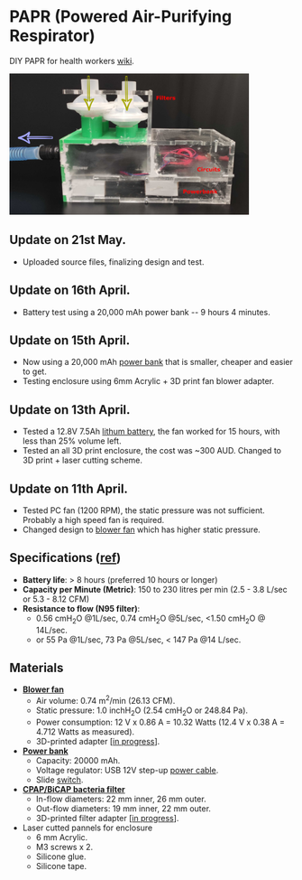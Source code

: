# PAPR (Powered Air-Purifying Respirator)
DIY PAPR for health workers [wiki](https://en.wikipedia.org/wiki/Powered_air-purifying_respirator). 

<img src="https://raw.githubusercontent.com/HighTemplar-wjiang/PAPR/master/prototype.jpg" alt="prototype" height="250">

## Update on 21st May.
- Uploaded source files, finalizing design and test.

## Update on 16th April.
- Battery test using a 20,000 mAh power bank -- 9 hours 4 minutes. 

## Update on 15th April. 
- Now using a 20,000 mAh [power bank](https://www.jaycar.com.au/20-000mah-power-bank-with-dual-type-a-quick-charge-and-type-c-power-delivery-usb-ports/p/MB3797) that is smaller, cheaper and easier to get. 
- Testing enclosure using 6mm Acrylic + 3D print fan blower adapter. 

## Update on 13th April.
- Tested a 12.8V 7.5Ah [lithum battery](https://www.jaycar.com.au/12-8v-7-5ah-lithium-deep-cycle-battery/p/SB2201), the fan worked for 15 hours, with less than 25% volume left.
- Tested an all 3D print enclosure, the cost was ~300 AUD. Changed to 3D print + laser cutting scheme. 

## Update on 11th April.
- Tested PC fan (1200 RPM), the static pressure was not sufficient. Probably a high speed fan is required.
- Changed design to [blower fan](https://www.jaycar.com.au/97mm-x-94mm-12v-dc-blower-fan-ball-bearing-2-wire/p/YX2532) which has higher static pressure. 

## Specifications ([ref](https://www.3m.com.au/3M/en_AU/company-au/all-3m-products/~/3M-Jupiter-PAPR-Helmet-JTM-406C/?N=5002385+8711017+3293696209&rt=rud))
- **Battery life**: > 8 hours (preferred 10 hours or longer)
- **Capacity per Minute (Metric)**: 150 to 230 litres per min (2.5 - 3.8 L/sec or 5.3 - 8.12 CFM)
- **Resistance to flow (N95 filter)**: 
  - 0.56 cmH<sub>2</sub>O @1L/sec, 0.74 cmH<sub>2</sub>O @5L/sec, <1.50 cmH<sub>2</sub>O @ 14L/sec.
  - or 55 Pa @1L/sec, 73 Pa @5L/sec, < 147 Pa @14 L/sec.
  
## Materials
- **[Blower fan](https://www.jaycar.com.au/97mm-x-94mm-12v-dc-blower-fan-ball-bearing-2-wire/p/YX2532)**
  - Air volume: 0.74 m<sup>2</sup>/min (26.13 CFM).
  - Static pressure: 1.0 inchH<sub>2</sub>O (2.54 cmH<sub>2</sub>O or 248.84 Pa).
  - Power consumption: 12 V x 0.86 A = 10.32 Watts (12.4 V x 0.38 A = 4.712 Watts as measured).
  - 3D-printed adapter [[in progress]()]. 
- **[Power bank](https://www.jaycar.com.au/20-000mah-power-bank-with-dual-type-a-quick-charge-and-type-c-power-delivery-usb-ports/p/MB3797)**
  - Capacity: 20000 mAh.
  - Voltage regulator: USB 12V step-up [power cable](https://www.jaycar.com.au/universal-usb-12v-step-up-power-cable/p/PP1978).
  - Slide [switch](https://www.jaycar.com.au/miniature-dpdt-panel-mount-switch/p/SS0821).
- **[CPAP/BiCAP bacteria filter](https://www.google.com/search?q=bacteria+filter&newwindow=1&rlz=1C1CHBF_en-GBAU878AU878&sxsrf=ALeKk00tQMjTFyXqZiyXmlXnysL8wDm1-g:1586943680106&tbm=isch&source=iu&ictx=1&fir=CWFMSYPq2Sse6M%253A%252Cul_TTRfInZ_iRM%252C_&vet=1&usg=AI4_-kTNiGZukLHlwl-E7zovhjH9Xxoe-Q&sa=X&ved=2ahUKEwjH9dLykeroAhV3wTgGHakdCnQQ9QEwBXoECAcQJw#imgrc=CWFMSYPq2Sse6M:)**
  - In-flow diameters: 22 mm inner, 26 mm outer.
  - Out-flow diameters: 19 mm inner, 22 mm outer. 
  - 3D-printed filter adapter [[in progress]()].
- Laser cutted pannels for enclosure
  - 6 mm Acrylic. 
  - M3 screws x 2.
  - Silicone glue. 
  - Silicone tape.
